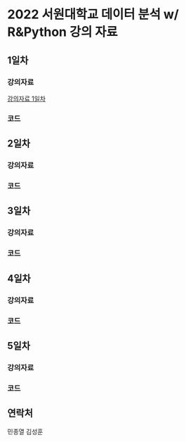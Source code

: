 # 2022 서원대학교 데이터 분석 w/ R&Python 강의 자료

## 1일차
### 강의자료
[강의자료 1일차](https://github.com/galmaru/seowon2022/blob/main/files/(%EC%B5%9C%EC%A2%85)(2022.6.22)(2%EC%9D%BC%EC%B0%A8)%20R%20%ED%94%84%EB%A1%9C%EA%B7%B8%EB%9E%98%EB%B0%8D%20%EA%B8%B0%EC%B4%88.pptx)
### 코드

## 2일차
### 강의자료
### 코드

## 3일차
### 강의자료
### 코드

## 4일차
### 강의자료
### 코드

## 5일차
### 강의자료
### 코드

## 연락처
민종열
김성훈


